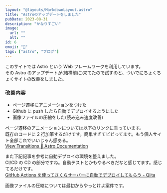 ```yaml
---
layout: "@layouts/MarkdownLayout.astro"
title: "Astroのアップデートをしました"
pubDate: 2023-08-31
description: "かなりすごい"
image:
  url: ""
  alt: ""
id: 6
emoji: "🥳"
tags: ["astro", "ブログ"]
---
```


このサイトでは Astro という Web フレームワークを利用しています。  
その Astro のアップデートが(結構前に)来てたので試すのと、ついでにちょくちょくサイトの改善をしました。

### 改善内容

- ページ遷移にアニメーションをつけた
- Github に push したら自動でデプロイするようにした
- 画像ファイルの圧縮をした(読み込み速度改善)

ページ遷移のアニメーションについては以下のリンクに乗っています。  
既存のコードに 2 行加筆するだけです。簡単すぎてビビってます。もう個人サイト全部これでいいじゃん感ある。  
[View Transitions 🚀 Astro Documentation](https://docs.astro.build/en/guides/view-transitions/#full-site-view-transitions-spa-mode)

また下記記事を参考に自動デプロイの環境を整えました。  
CI/CD の CD の部分ですね。自動テストとかもやるべきだなと感じてます。感じてるだけです。  
[GitHub Actions を使ってさくらサーバーに自動でデプロイしてもらう - Qiita](https://qiita.com/seidaiegoshi/items/6e550f2f3641d7d30dd6)

画像ファイルの圧縮については最初からやっとけよ案件です。
